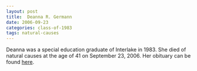 ```yaml
---
layout: post
title:  Deanna R. Germann
date: 2006-09-23
categories: class-of-1983
tags: natural-causes
---
```

Deanna was a special education graduate of Interlake in 1983. She died of natural causes at the age of 41 on September 23, 2006. Her obituary can be found [here](http://tinyurl.com/plf2duw).
